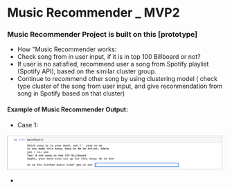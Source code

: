 # Music Recommender _ MVP2
### Music Recommender Project is built on this [prototype]

- How "Music Recommender works:
- Check song from in user input, if it is in top 100 Billboard or not?
- If user is no satisfied, recommend user a song from Spotify playlist (Spotify API), based on the similar cluster group.
- Continue to recommend other song by using clustering model ( check type cluster of the song from user input, and give reconmendation from song in Spotify based on that cluster)

#### Example of Music Recommender Output:
- Case 1:
<img src="https://github.com/lamtranluu/lam.labwork/blob/main/Week%207/Music%20Recommender/Photo/S1%20spelling%20error.png" width="800px">



- 
